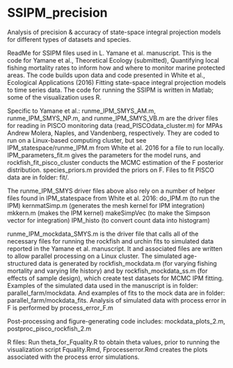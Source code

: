 # SSIPM_precision
Analysis of precision &amp; accuracy of state-space integral projection models for different types of datasets and species.

ReadMe for SSIPM files used in L. Yamane et al. manuscript.  This is the code for Yamane et al., Theoretical Ecology (submitted), Quantifying local fishing mortality rates to inform how and where to monitor marine protected areas. The code builds upon data and code presented in White et al., Ecological Applications (2016) Fitting state-space integral projection models to time series data. The code for running the SSIPM is written in Matlab; some of the visualization uses R.

Specific to Yamane et al.: 
runme_IPM_SMYS_AM.m, runme_IPM_SMYS_NP.m, and runme_IPM_SMYS_VB.m are the driver files for reading in PISCO monitoring data (read_PISCOdata_cluster.m) for MPAs Andrew Molera, Naples, and Vandenberg, respectively.  They are coded to run on a Linux-based computing cluster, but see IPM_statespace/runme_IPM.m from White et al. 2016 for a file to run locally.   
IPM_parameters_fit.m gives the parameters for the model runs, and rockfish_fit_pisco_cluster conducts the MCMC estimation of the F posterior distribution.
species_priors.m provided the priors on F.  Files to fit PISCO data are in folder: fit/.  

The runme_IPM_SMYS driver files above also rely on a number of helper files found in IPM_statespace from White et al. 2016:
do_IPM.m (to run the IPM)
kernmatSimp.m (generates the mesh kernel for IPM integration)
mkkern.m (makes the IPM kernel)
makeSimpVec (to make the Simpson vector for integration)
IPM_histo (to convert count data into histogram)

runme_IPM_mockdata_SMYS.m is the driver file that calls all of the necessary files for running the rockfish and urchin fits to simulated data reported in the Yamane et al. manuscript.  It and associated files are written to allow parallel processing on a Linux cluster.
The simulated age-structured data is generated by rockfish_mockdata.m (for varying fishing mortality and varying life history) and by rockfish_mockdata_ss.m (for effects of sample design), which create test datasets for MCMC IPM fitting.
Examples of the simulated data used in the manuscript is in folder: parallel_farm/mockdata.
And examples of fits to the mock data are in folder: parallel_farm/mockdata_fits.
Analysis of simulated data with process error in F is performed by process_error_F.m

Post-processing and figure-generating code includes: mockdata_plots_2.m, postproc_pisco_rockfish_2.m

R files:
Run theta_for_Fquality.R to obtain theta values, prior to running the visualization script Fquality.Rmd, 
Fprocesserror.Rmd creates the plots associated with the process error simulations.



